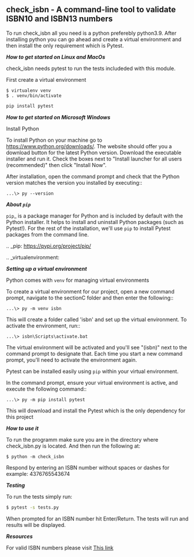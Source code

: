 ## check_isbn - A command-line tool to validate ISBN10 and ISBN13 numbers
To run check_isbn all you need is a python preferebly python3.9. After installing 
python you can go ahead and create a virtual environment and then install the only 
requirement which is Pytest.


***How to get started on Linux and MacOs***

check_isbn needs pytest to run the tests includeded with this module.

First create a virtual environment 
```
$ virtualenv venv
$ . venv/bin/activate
```

```bash
pip install pytest
```

***How to get started on Microsoft Windows***


Install Python

To install Python on your machine go to https://www.python.org/downloads/. The
website should offer you a download button for the latest Python version.
Download the executable installer and run it. Check the boxes next to "Install
launcher for all users (recommended)" then click "Install Now".

After installation, open the command prompt and check that the Python version
matches the version you installed by executing::

    ...\> py --version


***About ``pip``***


`pip`_ is a package manager for Python and is included by default with the
Python installer. It helps to install and uninstall Python packages
(such as Pytest!). For the rest of the installation, we'll use ``pip`` to
install Pytest packages from the command line.

.. _pip: https://pypi.org/project/pip/

.. _virtualenvironment:


***Setting up a virtual environment***


Python comes with `venv` for managing virtual environments


To create a virtual environment for our project, open a new command prompt,
navigate to the sectionC folder and then enter the
following::

    ...\> py -m venv isbn

This will create a folder called 'isbn' and set up the virtual environment. To activate the environment, run::

    ...\> isbn\Scripts\activate.bat

The virtual environment will be activated and you'll see "(isbn)" next
to the command prompt to designate that. Each time you start a new command
prompt, you'll need to activate the environment again.

Pytest can be installed easily using ``pip`` within your virtual environment.

In the command prompt, ensure your virtual environment is active, and execute
the following command::

    ...\> py -m pip install pytest

This will download and install the Pytest which is the only dependency for this project


***How to use it***

To run the programm make sure you are in the directory where check_isbn.py is located. And then
run the following at:

```
$ python -m check_isbn
```

Respond by entering an ISBN number without spaces or dashes for example: 4376765543674


***Testing***

To run the tests simply run:
```bash
$ pytest -s tests.py
```

When prompted for an ISBN number hit Enter/Return. The tests will run and results will be displayed.

***Resources***

For valid ISBN numbers please visit [This link](https://www.topshelfcomix.com/catalog/isbn-list)
